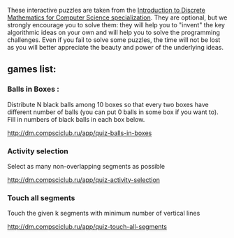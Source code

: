 These interactive puzzles are taken from the [Introduction to Discrete Mathematics for Computer Science specialization](https://www.coursera.org/specializations/discrete-mathematics). They are optional, but we strongly encourage you to solve them: they will help you to "invent" the key algorithmic ideas on your own and will help you to solve the programming challenges. Even if you fail to solve some puzzles, the time will not be lost as you will better appreciate the beauty and power of the underlying ideas.

## games list:
### Balls in Boxes : 
Distribute N black balls among 10 boxes so that every two boxes have different number of balls (you can put 0 balls in some box if you want to). Fill in numbers of black balls in each box below.

http://dm.compsciclub.ru/app/quiz-balls-in-boxes


### Activity selection

Select as many non-overlapping segments as possible

http://dm.compsciclub.ru/app/quiz-activity-selection


### Touch all segments

Touch the given k segments with minimum number of vertical lines

http://dm.compsciclub.ru/app/quiz-touch-all-segments


